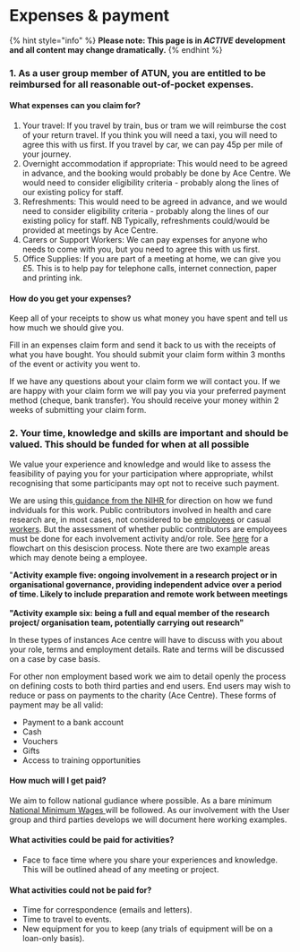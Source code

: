 # Expenses & payment

{% hint style="info" %}
**Please note: This page is in **_**ACTIVE**_** development and all content may change dramatically.**&#x20;
{% endhint %}

### 1. As a user group member of ATUN, you are entitled to be reimbursed for all reasonable out-of-pocket expenses.

#### What expenses can you claim for?

1. Your travel: If you travel by train, bus or tram we will reimburse the cost of your return travel. If you think you will need a taxi, you will need to agree this with us first. If you travel by car, we can pay 45p per mile of your journey.&#x20;
2. Overnight accommodation if appropriate: This would need to be agreed in advance, and the booking would probably be done by Ace Centre. We would need to consider eligibility criteria - probably along the lines of our existing policy for staff.&#x20;
3. Refreshments: This would need to be agreed in advance, and we would need to consider eligibility criteria - probably along the lines of our existing policy for staff. NB Typically, refreshments could/would be provided at meetings by Ace Centre.
4. Carers or Support Workers: We can pay expenses for anyone who needs to come with you, but you need to agree this with us first.
5. Office Supplies: If you are part of a meeting at home, we can give you £5. This is to help pay for telephone calls, internet connection, paper and printing ink.

#### How do you get your expenses?

Keep all of your receipts to show us what money you have spent and tell us how much we should give you.&#x20;

Fill in an expenses claim form and send it back to us with the receipts of what you have bought. You should submit your claim form within 3 months of the event or activity you went to.

If we have any questions about your claim form we will contact you. If we are happy with your claim form we will pay you via your preferred payment method (cheque, bank transfer). You should receive your money within 2 weeks of submitting your claim form.

### 2. Your time, knowledge and skills are important and should be valued. This should be funded for when at all possible

We value your experience and knowledge and would like to assess the feasibility of paying you for your participation where appropriate, whilst recognising that some participants may opt not to receive such payment.

We are using this[ guidance from the NIHR ](https://www.nihr.ac.uk/documents/Payment-for-Public-Involvement-in-Health-and-Care-Research-A-guide-for-organisations-on-determining-the-most-appropriate-payment-approach/30838)for direction on how we fund indviduals for this work. Public contributors involved in health and care research are, in most cases, not considered to be [employees](https://www.gov.uk/employment-status/employee) or casual [workers](https://www.gov.uk/employment-status/worker). But the assessment of whether public contributors are employees must be done for each involvement activity and/or role. See [here](https://www.nihr.ac.uk/documents/Payment-for-Public-Involvement-in-Health-and-Care-Research-A-guide-for-organisations-on-determining-the-most-appropriate-payment-approach/30838#Annex%203%20-%20decision%20flowchart) for a flowchart on this desiscion process.  Note there are two example areas which may denote being a employee.&#x20;

"**Activity example five: ongoing involvement in a research project or in organisational governance, providing independent advice over a period of time. Likely to include preparation and remote work between meetings**\
\
**"Activity example six: being a full and equal member of the research project/ organisation team, potentially carrying out research"**

In these types of instances Ace centre will have to discuss with you about your role, terms and employment details. Rate and terms will be discussed on a case by case basis.&#x20;

For other non employment based work we aim to detail openly the process on defining costs to both third parties and end users.  End users may wish to reduce or pass on payments to the charity (Ace Centre). These forms of payment may be all valid:

* Payment to a bank account
* Cash
* Vouchers
* Gifts
* Access to training opportunities

#### How much will I get paid?

We aim to follow national gudiance where possible. As a bare minimum [National Minimum Wages ](https://www.gov.uk/national-minimum-wage-rates)will be followed. As our involvement with the User group and third parties develops we will document here working examples.&#x20;

#### **What activities could be paid for activities?**

* Face to face time where you share your experiences and knowledge. This will be outlined ahead of any meeting or project.

#### **What activities could not be paid for?**

* Time for correspondence (emails and letters).
* Time to travel to events.
* New equipment for you to keep (any trials of equipment will be on a loan-only basis).&#x20;

####

